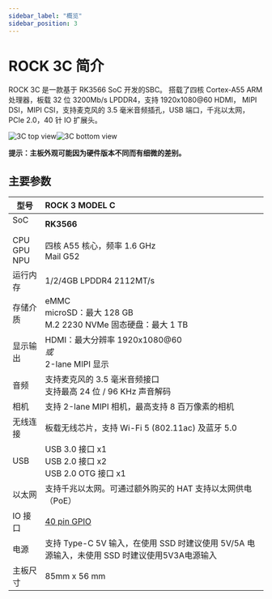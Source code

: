 ```yaml
---
sidebar_label: "概览"
sidebar_position: 3
---
```


# ROCK 3C 简介

ROCK 3C 是一款基于 RK3566 SoC 开发的SBC。
搭载了四核 Cortex-A55 ARM 处理器，板载 32 位 3200Mb/s LPDDR4，支持 1920x1080@60 HDMI，
MIPI DSI，MIPI CSI，支持麦克风的 3.5 毫米音频插孔，USB 端口，千兆以太网，PCIe 2.0，40 针 IO 扩展头。

![3C top view](/img/rock3/Rock3C-top-800px.webp)![3C bottom view](/img/rock3/Rock3C-bottom-800px.webp)

**提示：主板外观可能因为硬件版本不同而有细微的差别。**

## 主要参数

| 型号                             | ROCK 3 MODEL C                                                                               |
| -------------------------------- | :------------------------------------------------------------------------------------------- |
| SoC<br/><br/>CPU<br/>GPU<br/>NPU | **RK3566**<br/><br/>四核 A55 核心，频率 1.6 GHz<br/>Mail G52                                 |
| 运行内存                         | 1/2/4GB LPDDR4 2112MT/s                                                                      |
| 存储介质                         | eMMC<br/>microSD：最大 128 GB<br/>M.2 2230 NVMe 固态硬盘：最大 1 TB                          |
| 显示输出                         | HDMI：最大分辨率 1920x1080@60<br/>_或_<br/>2-lane MIPI 显示                                  |
| 音频                             | 支持麦克风的 3.5 毫米音频接口<br/>支持最高 24 位 / 96 KHz 声音解码                           |
| 相机                             | 支持 2-lane MIPI 相机，最高支持 8 百万像素的相机                                             |
| 无线连接                         | 板载无线芯片，支持 Wi-Fi 5 (802.11ac) 及蓝牙 5.0                                             |
| USB                              | USB 3.0 接口 x1<br/>USB 2.0 接口 x2<br/>USB 2.0 OTG 接口 x1                                  |
| 以太网                           | 支持千兆以太网。可通过额外购买的 HAT 支持以太网供电（PoE）                                   |
| IO 接口                          | [40 pin GPIO](../hardware/rock3c-gpio)                                                       |
| 电源                             | 支持 Type-C 5V 输入，在使用 SSD 时建议使用 5V/5A 电源输入，未使用 SSD 时建议使用5V3A电源输入 |
| 主板尺寸                         | 85mm x 56 mm                                                                                 |
